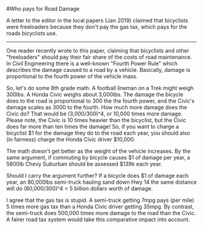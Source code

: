 #Who pays for Road Damage

A letter to the editor in the local papers (Jan 2019) claimed that bicyclists were freeloaders because they don't pay the gas tax, which pays for the roads bicyclists use.

*** 

One reader recently wrote to this paper, claiming that bicyclists and other "freeloaders" should pay their fair share of the costs of road maintenance.  In Civil Engineering there is a well-known "Fourth Power Rule" which describes the damage caused to a road by a vehicle.  Basically, damage is proportional to the fourth power of the vehicle mass.  

So, let's do some 8th grade math.  A football lineman on a Trek might weigh 300lbs.  A Honda Civic weighs about 3,000lbs.  The damage the bicycle does to the road is proportional to 300 the the fourth power, and the Civic's damage scales as 3000 to the fourth.  How much more damage does the Civic do?  That would be (3,000/300)^4, or 10,000 times more damage. Please note, the Civic is 10 times heavier than the bicyclist, but the Civic does far more than ten times the damage! So, if you want to charge a bicyclist $1 for the damage they do to the road each year, you should also (in fairness) charge the Honda Civic driver $10,000.

The math doesn't get better as the weight of the vehicle increases.  By the same argument, if commuting by bicycle causes  $1 of damage per year, a 5800lb Chevy Suburban should be assessed $139k each year.  

Should I carry the argument further?  If a bicycle does $1 of damage each year, an 80,000lbs semi-truck hauling sand down Hwy 14 the same distance will do (80,000/300)^4 =  5 billion dollars worth of damage.

I agree that the gas tax is stupid.  A semi-truck getting 7mpg pays (per mile) 5 times more gas tax than a Honda Civic driver getting 35mpg.  By contrast, the semi-truck does 500,000 times more damage to the road than the Civic.  A fairer road tax system would take this comparative impact into account.


